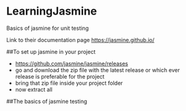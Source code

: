 # LearningJasmine
Basics of jasmine for unit testing

 Link to their documentation page https://jasmine.github.io/

##To set up jasmine in your project
- https://github.com/jasmine/jasmine/releases
- go and download the zip file with the latest release or which ever release is preferable for the project
- bring that zip file inside your project folder
- now extract all 


##The basics of jasmine testing
 
